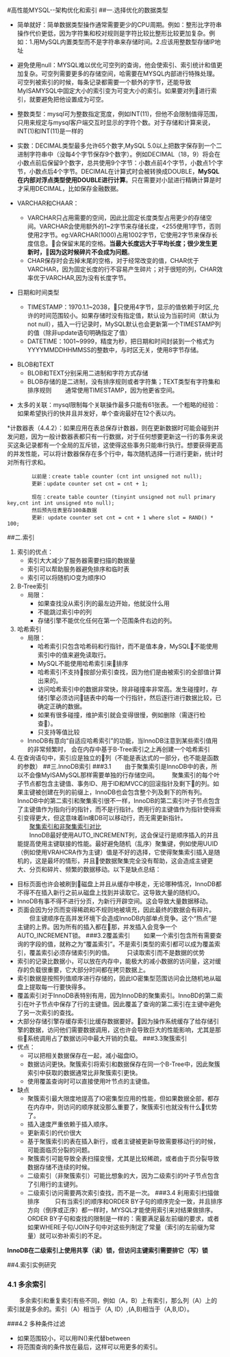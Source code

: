 #高性能MYSQL--架构优化和索引
##一.选择优化的数据类型
* 简单就好：简单数据类型操作通常需要更少的CPU周期。例如：整形比字符串操作代价更低，因为字符集和校对规则是字符比较比整形比较更加复杂。例如：1.用MySQL内置类型而不是字符串来存储时间。2.应该用整数型存储IP地址
* 避免使用null：MYSQL难以优化可空列的查询，他会使索引、索引统计和值更加复杂。可空列需要更多的存储空间，哈需要在MYSQL内部进行特殊处理。可空列被索引的时候，每条记录都需要一个额外的字节，还能导致MyISAMYSQL中固定大小的索引变为可变大小的索引。如果要对列进行索引，就要避免把他设置成为可空。

* 整数类型：mysql可为整数指定宽度，例如INT(11)，但他不会限制值得范围，只用来规定与mysql客户端交互时显示的字符个数。对于存储和计算来说，INT(1)和INT(11)是一样的
* 实数：DECIMAL类型最多允许65个数字,MySQL 5.0以上把数字保存到一个二进制字符串中（没每4个字节保存9个数字）。例如DECIMAL（18，9）将会在小数点前后保留9个数字，总共使用9个字节：小数点前4个字节，小数点1个字节，小数点后4个字节。DECIMAL在计算式时会被转换成DOUBLE，**MySQL在内部对浮点类型使用DOUBLE进行计算**。只在需要对小鼠进行精确计算是时才采用DECIMAL，比如保存金融数据。
* VARCHAR和CHAAR：
    * VARCHAR只占用需要的空间，因此比固定长度类型占用更少的存储空间。VARCHAR会使用额外的1~2字节来存储长度，<255使用1字节，否则使用2字节。eg:VARCHAR(1000)占用1002字节，它使用2字节来保存长度信息。会保留末尾的空格。**当最大长度远大于平均长度；很少发生更新时，因为这时候碎片不会成为问题**。
    * CHAR保存时会去掉末尾的空格，对于经常改变的值，CHAR优于VARCHAR，因为固定长度的行不容易产生碎片；对于很短的列，CHAR效率优于VARCHAR,因为没有长度字节。
* 日期和时间类型
    - TIMESTAMP：1970.1.1~2038，只使用4字节，显示的值依赖于时区,允许的时间范围较小。如果存储时没有指定值，默认设为当前时间（默认为not null），插入一行记录时，MySQL默认也会更新第一个TIMESTAMP列的值（除非update语句明确指定了值）
    - DATETIME：1001~9999，精度为秒，把日期和时间封装到一个格式为YYYYMMDDHHMMSS的整数中，与时区无关，使用8字节存储。
- BLOB和TEXT
    - BLOB和TEXT分别采用二进制和字符方式存储
    - BLOB存储的是二进制，没有排序规则或者字符集；TEXT类型有字符集和排序规则
&emsp;&emsp;通常使用TIMESTAMP，因为他更省空间。

* 太多的关联：mysql限制每个关联操作最多只能有61张表。一个粗略的经验：如果希望执行的快并且并发好，单个查询最好在12个表以内。

*计数器表（4.4.2）：如果应用在表总保存计数器，则在更新数据时可能会碰到并发问题，因为一般计数器表都只有一行数据，对于任何想要更新这一行的事务来说买这条记录都有一个全局的互斥锁，这使得这些事务只能串行执行。想要获得更高的并发性能，可以将计数器保存在多个行中，每次随机选择一行进行更新，统计时对所有行求和。

            以前是：create table counter (cnt int unsigned not null);
            更新：update counter set cnt = cnt + 1;

            现在：create table counter (tinyint unsigned not null primary key,cnt int int unsigned nto null);
            然后预先往表里存100条数据
            更新: update counter set cnt = cnt + 1 where slot = RAND() * 100;

##二.索引
1. 索引的优点：
    - 索引大大减少了服务器需要扫描的数据量
    - 索引可以帮助服务器避免排序和临时表
    - 索引可以将随机IO变为顺序IO
1. B-Tree索引
    * 局限：
        - 如果查找没从索引列的最左边开始，他就没什么用
        - 不能跳过索引中的列
        - 存储引擎不能优化任何在第一个范围条件右边的列。
2. 哈希索引
    * 局限：
        - 哈希索引只包含哈希码和行指针，而不是值本身，MySQL不能使用索引中的值来避免读取行。
        - MySQL不能使用哈希索引来排序
        - 哈希索引不支持按部分索引查找，因为他们是由被索引的全部值计算出来的。
        - 访问哈希索引中的数据非常快，除非碰撞率非常高。发生碰撞时，存储引擎必须访问链表中的每一个行指针，然后逐行进行数据比较，已确定正确的数据。
        - 如果有很多碰撞，维护索引就会变得很慢，例如删除（需逐行检查）。
        - 只支持等值比较
    - InnoDB有意向“自适应哈希索引”的功能，当InnoDB注意到某些索引值用的非常频繁时， 会在内存中基于B-Tree索引之上再创建一个哈希索引
3. 在查询语句中，索引应是独立的列（不能是表达式的一部分，也不能是函数的参数）
##三.InnoDB索引
###3.1
&emsp;&emsp;由于聚集索引是InnoDB中的表，所以不会像MyISAMySQL那样需要单独的行存储空间。
&emsp;&emsp;聚集索引的每个叶子节点都包含主键值、事务ID、用于ID和MVCC的回滚指针及剩下的列。如果主键被创建在列的前缀上，InnoDB也会包含整个列及剩下的所有列。InnoDB中的第二索引和聚集索引很不一样，InnoDB的第二索引叶子节点包含了主键值作为指向行的指针，而不是行指针。使用行的主键值作为指针使得索引变得更大，但这意味着In噢DB可以移动行，而无需更新指针。</br>
&emsp;&emsp;[聚集索引和非聚集索引对比](/Users/jingjie/Documents/markdown/images/高性能MYSQL/聚集索引和非聚集索引对比.jpg)</br>
&emsp;&emsp;InnoDB最好使用AUTO_INCREMENT列，这会保证行是顺序插入的并且能提高使用主键联接的性能。最好避免随机（乱序）聚集键，例如使用UUID（例如使用VRAHCRA作为主键）值是不好的选择，它使得聚集索引插入是随机的，这是最坏的情形，并且使数据聚集完全没有帮助，这会造成主键更大、分页和碎片、频繁的数据移动。以下是缺点总结：
* 目标页面也许会被刷到磁盘上并且从缓存中移走，无论哪种情况，InnoDB都不得不在插入新行之前从磁盘上找到并读取它。这导致大量的随机IO。
* InnoDB有事不得不进行分页，为新行开辟空间。这会导致大量数据移动。
* 页面会因为分页而变得稀疏和不规则地被填充，因此最终的数据会有碎片。
&emsp;&emsp;但主键顺序在高并发环境下会造成InnoDB内部单点竞争。这个“热点”是主键的上界。因为所有的插入都在那，并发插入会竞争一个AUTO_INCREMENT锁。
###3.2覆盖索引
&emsp;&emsp;如果一个索引包含所有需要查询的字段的值，就称之为“覆盖索引”。不是索引类型的索引都可以成为覆盖索引，覆盖索引必须存储索引列的值。
&emsp;&emsp;只读取索引而不是数据的优势
* 索引的记录比数据小，可以放在内存中，能极大的减小数据的访问量，这对缓存的负载很重要，它大部分时间都在拷贝数据上。
* 索引数据是按照列值顺序进行存储的，因此IO密集型范围访问会比随机地从磁盘上提取每一行要快得多。
* 覆盖索引对于InnoDB表特别有用，因为InnoDB的聚集索引。InnoBD的第二索引在叶子节点中保存了行的主键值。因此覆盖了查询的第二索引在主键中避免了另一次索引的查找。
* 大部分存储引擎存缓存索引比缓存数据要好。因为操作系统缓存了给存储引擎的数据，访问他们需要数据调用，这也许会导致巨大的性能影响，尤其是那些系统调用占了数据访问中最大开销的负载。
###3.3聚簇索引
* 优点：
    * 可以把相关数据保存在一起，减小磁盘IO。
    * 数据访问更快。聚簇索引将索引和数据保存在同一个B-Tree中，因此聚簇索引中获取的数据通常比非聚簇索引更快。
    * 使用覆盖查询时可以直接使用叶节点的主键值。
* 缺点
    - 聚簇索引最大限度地提高了IO密集型应用的性能，但如果数据全部，都存在内存中，则访问的顺序就没那么重要了，聚簇索引也就没有什么优势了。
    - 插入速度严重依赖于插入顺序。
    - 更新索引的代价很大
    - 基于聚簇索引的表在插入新行，或者主键被更新导致需要移动行的时候，可能面临页分裂的问题。
    - 聚簇索引可能导致全表扫描变慢，尤其是比较稀疏，或者由于页分裂导致数据存储不连续的时候。
    - 二级索引（非聚簇索引）可能比想象的大，因为二级索引的叶子节点包含了引用行的主键列。
    - 二级索引访问需要两次索引查找，而不是一次。
###3.4 利用索引扫描做排序
&emsp;&emsp; 只有当索引的顺序和ORDER BY子句的顺序完全一致，并且排序方向（倒序或正序）都一样时，MYSQL才能使用索引来对结果做排序。ORDER BY子句和查找的限制是一样的：需要满足最左前缀的要求，或者如果WHERE子句/JOIN子句中对这些列制定了常量（索引的左前缀为常量）就可以弥补索引的不足。

**InnoDB在二级索引上使用共享（读）锁，但访问主键索引需要排它（写）锁**

##4.索引实例研究

### 4.1 多余索引
&emsp;&emsp;多余索引和重复索引有些不同，例如（A，B）上有索引，那么列（A）上的索引就是多余的。索引（A）相当于（A, ID）,(A,B)相当于（A,B,ID）。

###4.2 多种条件过滤
* 如果范围较小，可以用IN()来代替between
* 将范围查询的条件放在最后，这样可以用更多的索引。
